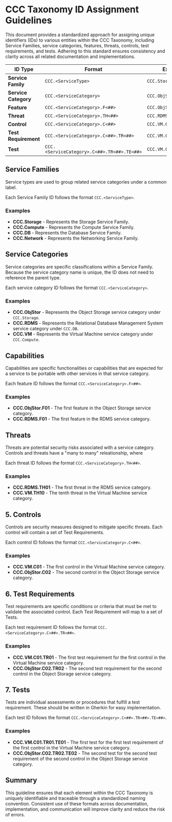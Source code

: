 # CCC Taxonomy ID Assignment Guidelines

This document provides a standardized approach for assigning unique identifiers (IDs) to various entities within the CCC Taxonomy, including Service Families, service categories, features, threats, controls, test requirements, and tests. Adhering to this standard ensures consistency and clarity across all related documentation and implementations.

| **ID Type**          | **Format**                                  | **Example**            |
| -------------------- | ------------------------------------------- | ---------------------- |
| **Service Family**   | `CCC.<ServiceType>`                         | `CCC.Storage`          |
| **Service Category** | `CCC.<ServiceCategory>`                     | `CCC.ObjStor`          |
| **Feature**          | `CCC.<ServiceCategory>.F<##>`               | `CCC.ObjStor.F01`      |
| **Threat**           | `CCC.<ServiceCategory>.TH<##>`              | `CCC.RDMS.TH01`        |
| **Control**          | `CCC.<ServiceCategory>.C<##>`               | `CCC.VM.C01`           |
| **Test Requirement** | `CCC.<ServiceCategory>.C<##>.TR<##>`        | `CCC.VM.C01.TR01`      |
| **Test**             | `CCC.<ServiceCategory>.C<##>.TR<##>.TE<##>` | `CCC.VM.C01.TR01.TE01` |

## Service Families

Service types are used to group related service categories under a common label.

Each Service Family ID follows the format `CCC.<ServiceType>`.

### Examples

- **CCC.Storage** - Represents the Storage Service Family.
- **CCC.Compute** - Represents the Compute Service Family.
- **CCC.DB** - Represents the Database Service Family.
- **CCC.Network** - Represents the Networking Service Family.

## Service Categories

Service categories are specific classifications within a Service Family. Because the service category name is unique, the ID does not need to reference the parent type.

Each service category ID follows the format `CCC.<ServiceCategory>`.

### Examples

- **CCC.ObjStor** - Represents the Object Storage service category under `CCC.Storage`.
- **CCC.RDMS** - Represents the Relational Database Management System service category under `CCC.DB`.
- **CCC.VM** - Represents the Virtual Machine service category under `CCC.Compute`.

## Capabilities

Capabilities are specific functionalities or capabilities that are expected for a service to be portable with other services in that service category.

Each feature ID follows the format `CCC.<ServiceCategory>.F<##>`.

### Examples

- **CCC.ObjStor.F01** - The first feature in the Object Storage service category.
- **CCC.RDMS.F01** - The first feature in the RDMS service category.

## Threats

Threats are potential security risks associated with a service category.
Controls and threats have a "many to many" releationship, where

Each threat ID follows the format `CCC.<ServiceCategory>.TH<##>`.

### Examples

- **CCC.RDMS.TH01** - The first threat in the RDMS service category.
- **CCC.VM.TH10** - The tenth threat in the Virtual Machine service category.

## 5. Controls

Controls are security measures designed to mitigate specific threats.
Each control will contain a set of Test Requirements.

Each control ID follows the format `CCC.<ServiceCategory>.C<##>`.

### Examples

- **CCC.VM.C01** - The first control in the Virtual Machine service category.
- **CCC.ObjStor.C02** - The second control in the Object Storage service category.

## 6. Test Requirements

Test requirements are specific conditions or criteria that must be met to validate the associated control.
Each Test Requirement will map to a set of Tests.

Each test requirement ID follows the format `CCC.<ServiceCategory>.C<##>.TR<##>`.

### Examples

- **CCC.VM.C01.TR01** - The first test requirement for the first control in the Virtual Machine service category.
- **CCC.ObjStor.C02.TR02** - The second test requirement for the second control in the Object Storage service category.

## 7. Tests

Tests are individual assessments or procedures that fulfill a test requirement. These should be written in Gherkin for easy implementation.

Each test ID follows the format `CCC.<ServiceCategory>.C<##>.TR<##>.TE<##>`.

### Examples

- **CCC.VM.C01.TR01.TE01** - The first test for the first test requirement of the first control in the Virtual Machine service category.
- **CCC.ObjStor.C02.TR02.TE02** - The second test for the second test requirement of the second control in the Object Storage service category.

## Summary

This guideline ensures that each element within the CCC Taxonomy is uniquely identifiable and traceable through a standardized naming convention. Consistent use of these formats across documentation, implementation, and communication will improve clarity and reduce the risk of errors.
